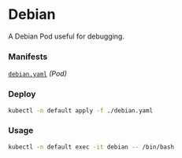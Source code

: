 # Debian

A Debian Pod useful for debugging.

### Manifests

[`debian.yaml`](./debian.yaml) _(Pod)_

### Deploy

```bash
kubectl -n default apply -f ./debian.yaml
```

### Usage

```bash
kubectl -n default exec -it debian -- /bin/bash
```
